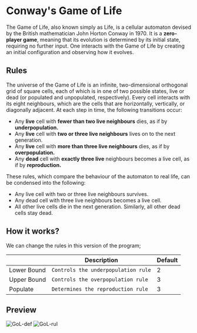 # Conway's Game of Life

The Game of Life, also known simply as Life, is a cellular automaton devised by the British mathematician John Horton Conway in 1970. It is a **zero-player game**, meaning that its evolution is determined by its initial state, requiring no further input. One interacts with the Game of Life by creating an initial configuration and observing how it evolves.


## Rules

The universe of the Game of Life is an infinite, two-dimensional orthogonal grid of square cells, each of which is in one of two possible states, live or dead (or populated and unpopulated, respectively). Every cell interacts with its eight neighbours, which are the cells that are horizontally, vertically, or diagonally adjacent. At each step in time, the following transitions occur:

- Any **live** cell with **fewer than two live neighbours** dies, as if by **underpopulation.**
- Any **live** cell with **two or three live neighbours** lives on to the next generation.
- Any **live** cell with **more than three live neighbours** dies, as if by **overpopulation.**
- Any **dead** cell with **exactly three live** neighbours becomes a live cell, as if by **reproduction.**

These rules, which compare the behaviour of the automaton to real life, can be condensed into the following:

- Any live cell with two or three live neighbours survives.
- Any dead cell with three live neighbours becomes a live cell.
- All other live cells die in the next generation. Similarly, all other dead cells stay dead.


## How it works?

We can change the rules in this version of the program;

|                |Description                          |Default|
|----------------|------------------------------------|-----------------------------|
|Lower Bound 	 |`Controls the underpopulation rule` | 2|
|Upper Bound     |`Controls the overpopulation rule`  | 3|
|Populate        |`Determines the reproduction rule`  | 3|

## Preview

![GoL-def](https://user-images.githubusercontent.com/48869563/218652910-dfe68add-9d5d-4827-bb99-c966dae01f45.gif)
![GoL-rul](https://user-images.githubusercontent.com/48869563/218654056-a602bbe5-18e9-48a1-83cd-ba6aef4f606a.gif)

